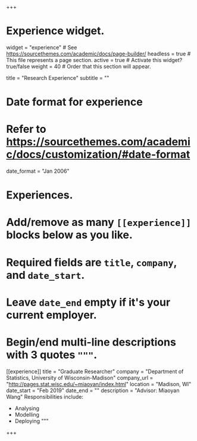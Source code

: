 +++
# Experience widget.
widget = "experience"  # See https://sourcethemes.com/academic/docs/page-builder/
headless = true  # This file represents a page section.
active = true  # Activate this widget? true/false
weight = 40  # Order that this section will appear.

title = "Research Experience"
subtitle = ""

# Date format for experience
#   Refer to https://sourcethemes.com/academic/docs/customization/#date-format
date_format = "Jan 2006"

# Experiences.
#   Add/remove as many `[[experience]]` blocks below as you like.
#   Required fields are `title`, `company`, and `date_start`.
#   Leave `date_end` empty if it's your current employer.
#   Begin/end multi-line descriptions with 3 quotes `"""`.
[[experience]]
  title = "Graduate Researcher"
  company = "Department of Statistics, University of Wisconsin-Madison"
  company_url = "http://pages.stat.wisc.edu/~miaoyan/index.html"
  location = "Madison, WI"
  date_start = "Feb 2019"
  date_end = ""
  description = "Advisor: Miaoyan Wang"
  Responsibilities include:
  
  * Analysing
  * Modelling
  * Deploying
  """

+++

